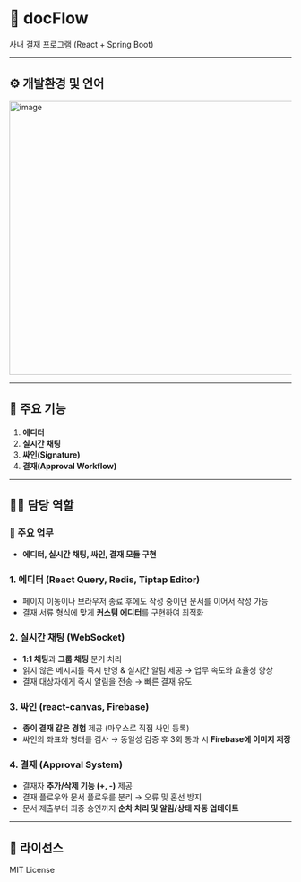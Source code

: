 # 📑 docFlow
사내 결재 프로그램 (React + Spring Boot)

---

## ⚙️ 개발환경 및 언어
<img width="1222" height="488" alt="image" src="https://github.com/user-attachments/assets/7f6686d3-1ba2-4aff-9488-ac4f08541f26" />

---

## 🚀 주요 기능
1. **에디터**
2. **실시간 채팅**
3. **싸인(Signature)**
4. **결재(Approval Workflow)**

---

## 👩‍💻 담당 역할

### 🔹 주요 업무
- **에디터, 실시간 채팅, 싸인, 결재 모듈 구현**

### 1. 에디터 (React Query, Redis, Tiptap Editor)
- 페이지 이동이나 브라우저 종료 후에도 작성 중이던 문서를 이어서 작성 가능  
- 결재 서류 형식에 맞게 **커스텀 에디터**를 구현하여 최적화  

### 2. 실시간 채팅 (WebSocket)
- **1:1 채팅**과 **그룹 채팅** 분기 처리  
- 읽지 않은 메시지를 즉시 반영 & 실시간 알림 제공 → 업무 속도와 효율성 향상  
- 결재 대상자에게 즉시 알림을 전송 → 빠른 결재 유도  

### 3. 싸인 (react-canvas, Firebase)
- **종이 결재 같은 경험** 제공 (마우스로 직접 싸인 등록)  
- 싸인의 좌표와 형태를 검사 → 동일성 검증 후 3회 통과 시 **Firebase에 이미지 저장**  

### 4. 결재 (Approval System)
- 결재자 **추가/삭제 기능 (+, -)** 제공  
- 결재 플로우와 문서 플로우를 분리 → 오류 및 혼선 방지  
- 문서 제출부터 최종 승인까지 **순차 처리 및 알림/상태 자동 업데이트**  

---

## 📜 라이선스
MIT License
